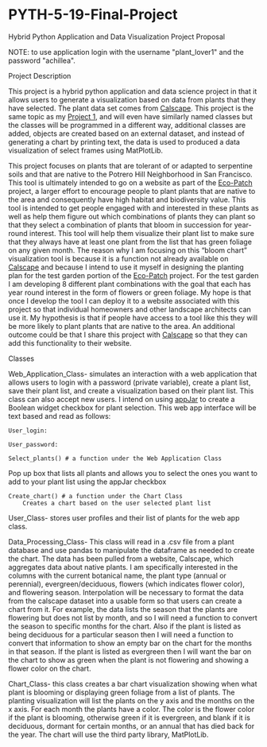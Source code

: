 # PYTH-5-19-Final-Project

Hybrid Python Application and Data Visualization Project Proposal

NOTE: to use application login with the username "plant_lover1" and the password "achillea". 

Project Description

This project is a hybrid python application and data science project in that it allows users to generate a visualization based on data from plants that they have selected. The plant data set comes from [Calscape](https://calscape.org/). This project is the same topic as my [Project 1](https://git.generalassemb.ly/hackerharker/Project01), and will even have similarly named classes but the classes will be programmed in a different way, additional classes are added, objects are created based on an external dataset, and instead of generating a chart by printing text, the data is used to produced a data visualization of select frames using MatPlotLib.

This project focuses on plants that are tolerant of or adapted to serpentine soils and that are native to the Potrero Hill Neighborhood in San Francisco. This tool is ultimately intended to go on a website as part of the [Eco-Patch](https://www.greenbenefit.org/project-blog/2020/7/10/7h2nn73s0ae13hhxm61nwnjdnvkkls) project, a larger effort to encourage people to plant plants that are native to the area and consequently have high habitat and biodiversity value. This tool is intended to get people engaged with and interested in these plants as well as help them figure out which combinations of plants they can plant so that they select a combination of plants that bloom in succession for year-round interest. This tool will help them visualize their plant list to make sure that they always have at least one plant from the list that has green foliage on any given month. The reason why I am focusing on this “bloom chart” visualization tool is because it is a function not already available on [Calscape](https://calscape.org/) and because I intend to use it myself in designing the planting plan for the test garden portion of the [Eco-Patch](https://www.greenbenefit.org/project-blog/2020/7/10/7h2nn73s0ae13hhxm61nwnjdnvkkls) project. For the test garden I am developing 8 different plant combinations with the goal that each has year round interest in the form of flowers or green foliage. My hope is that once I develop the tool I can deploy it to a website associated with this project so that individual homeowners and other landscape architects can use it. My hypothesis is that if people have access to a tool like this they will be more likely to plant plants that are native to the area. An additional outcome could be that I share this project with [Calscape](https://calscape.org/) so that they can add this functionality to their website.

Classes

Web_Application_Class- simulates an interaction with a web application that allows users to login with a password (private variable), create a plant list, save their plant list, and create a visualization based on their plant list. This class can also accept new users. I intend on using [appJar](http://appjar.info/) to create a Boolean widget checkbox for plant selection. This web app interface will be text based and read as follows:
    
    User_login:

    User_password:

    Select_plants() # a function under the Web Application Class
Pop up box that lists all plants and allows you to select the ones you want to add to your plant list using the appJar checkbox

    Create_chart() # a function under the Chart Class
        Creates a chart based on the user selected plant list


User_Class- stores user profiles and their list of plants for the web app class.

Data_Processing_Class- This class will read in a .csv file from a plant database and use pandas to manipulate the dataframe as needed to create the chart. The data has been pulled from a website, Calscape, which aggregates data about native plants. I am specifically interested in the columns with the current botanical name, the plant type (annual or perennial), evergreen/deciduous, flowers (which indicates flower color), and flowering season. Interpolation will be necessary to format the data from the calscape dataset into a usable form so that users can create a chart from it. For example, the data lists the season that the plants are flowering but does not list by month, and so I will need a function to convert the season to specific months for the chart. Also if the plant is listed as being deciduous for a particular season then I will need a function to convert that information to show an empty bar on the chart for the months in that season. If the plant is listed as evergreen then I will want the bar on the chart to show as green when the plant is not flowering and showing a flower color on the chart.

Chart_Class- this class creates a bar chart visualization showing when what plant is blooming or displaying green foliage from a list of plants. The planting visualization will list the plants on the y axis and the months on the x axis. For each month the plants have a color. The color is the flower color if the plant is blooming, otherwise green if it is evergreen, and blank if it is deciduous, dormant for certain months, or an annual that has died back for the year. The chart will use the third party library, MatPlotLib. 

